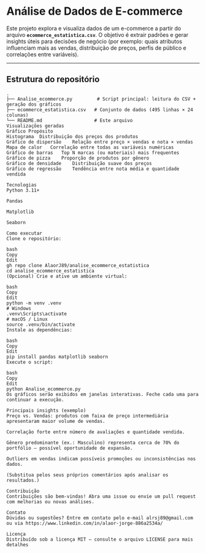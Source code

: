 # Análise de Dados de E-commerce

Este projeto explora e visualiza dados de um e-commerce a partir do arquivo **`ecommerce_estatistica.csv`**. O objetivo é extrair padrões e gerar insights úteis para decisões de negócio (por exemplo: quais atributos influenciam mais as vendas, distribuição de preços, perfis de público e correlações entre variáveis).

---

## Estrutura do repositório

```text
.
├── Analise_ecommerce.py         # Script principal: leitura do CSV + geração dos gráficos
├── ecommerce_estatistica.csv   # Conjunto de dados (495 linhas × 24 colunas)
└── README.md                   # Este arquivo
Visualizações geradas
Gráfico	Propósito
Histograma	Distribuição dos preços dos produtos
Gráfico de dispersão	Relação entre preço × vendas e nota × vendas
Mapa de calor	Correlação entre todas as variáveis numéricas
Gráfico de barras	Top N marcas (ou materiais) mais frequentes
Gráfico de pizza	Proporção de produtos por gênero
Gráfico de densidade	Distribuição suave dos preços
Gráfico de regressão	Tendência entre nota média e quantidade vendida

Tecnologias
Python 3.11+

Pandas

Matplotlib

Seaborn

Como executar
Clone o repositório:

bash
Copy
Edit
gh repo clone AlaorJ89/analise_ecommerce_estatistica
cd analise_ecommerce_estatistica
(Opcional) Crie e ative um ambiente virtual:

bash
Copy
Edit
python -m venv .venv
# Windows
.venv\Scripts\activate
# macOS / Linux
source .venv/bin/activate
Instale as dependências:

bash
Copy
Edit
pip install pandas matplotlib seaborn
Execute o script:

bash
Copy
Edit
python Analise_ecommerce.py
Os gráficos serão exibidos em janelas interativas. Feche cada uma para continuar a execução.

Principais insights (exemplo)
Preço vs. Vendas: produtos com faixa de preço intermediária apresentaram maior volume de vendas.

Correlação forte entre número de avaliações e quantidade vendida.

Gênero predominante (ex.: Masculino) representa cerca de 70% do portfólio — possível oportunidade de expansão.

Outliers em vendas indicam possíveis promoções ou inconsistências nos dados.

(Substitua pelos seus próprios comentários após analisar os resultados.)

Contribuição
Contribuições são bem-vindas! Abra uma issue ou envie um pull request com melhorias ou novas análises.

Contato
Dúvidas ou sugestões? Entre em contato pelo e-mail alrsj89@gmail.com ou via https://www.linkedin.com/in/alaor-jorge-886a2534a/

Licença
Distribuído sob a licença MIT – consulte o arquivo LICENSE para mais detalhes
